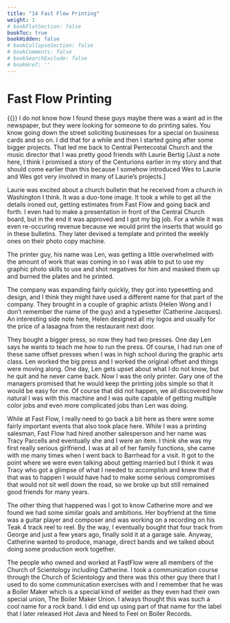 ```yaml
---
title: "14 Fast Flow Printing"
weight: 1
# bookFlatSection: false
bookToc: true
bookHidden: false
# bookCollapseSection: false
# bookComments: false
# bookSearchExclude: false
# bookHref: ''
---
```

# Fast Flow Printing
{{<picture src="/images/Offset Press.png"  width="300 px">}}
I do not know how I found these guys maybe there was a want ad in the newspaper, but they were looking for someone to do printing sales.  You know going down the street soliciting businesses for a special on business cards and so on.  I did that for a while and then I started going after some bigger projects.  That led me back to Central Pentecostal Church and the music director that I was pretty good friends with Laurie Bertig [Just a note here, I think I promised a story of the Centurions earlier in my story and that should come earlier than this because I somehow introduced Wes to Laurie and Wes got very involved in many of Laurie’s projects.]

Laurie was excited about a church bulletin that he received from a church in Washington I think.  It was a duo-tone image.  It took a while to get all the details ironed out, getting estimates from Fast Flow and going back and forth.  I even had to make a presentation in front of the Central Church board, but in the end it was approved and I got my big job.  For a while it was even re-occuring revenue because we would print the inserts that would go in these bulletins.  They later devised a template and printed the weekly ones on their photo copy machine.

The printer guy, his name was Len, was getting a little overwhelmed with the amount of work that was coming in so I was able to put to use my graphic photo skills to use and shot negatives for him and masked them up and burned the plates and he printed. 

The company was expanding fairly quickly, they got into typesetting and design,  and I think they might have used a different name for that part of the company.  They brought in a couple of graphic artists (Helen Wong and I don’t remember the name of the guy) and a typesetter (Catherine Jacques).  An interesting side note here, Helen designed all my logos and usually for the price of a lasagna from the restaurant next door.

They bought a bigger press, so now they had two presses.  One day Len says he wants to teach me how to run the press.  Of course, I had run one of these same offset presses when I was in high school during the graphic arts class.  Len worked the big press and I worked the original offset and things were moving along.  One day, Len gets upset about what I do not know, but he quit and he never came back.  Now I was the only printer.  Gary one of the managers promised that he would keep the printing jobs simple so that it would be easy for me.  Of course that did not happen, we all discovered how natural I was with this machine and I was quite capable of getting multiple color jobs and even more complicated jobs than  Len was doing.

While at Fast Flow, I really need to go back a bit here as there were some fairly important events that also took place here.  While I was a printing salesman, Fast Flow had hired another salesperson and her name was Tracy Parcells and eventually she and I were an item.  I think she was my first really serious girlfriend.  I was at all of her family functions, she came with me many times when I went back to Barrhead for a visit.  It got to the point where we were even talking about getting married but I think it was Tracy who got a glimpse of what I needed to accomplish and knew that if that was to happen I would have had to make some serious compromises that would not sit well down the road, so we broke up but still remained good friends for many years.

The other thing that happened was I got to know Catherine more and we found we had some similar goals and ambitions.  Her boyfriend at the time was a guitar player and composer and was working on a recording on his Teak 4 track reel to reel.  By the way, I eventually bought that four track from George and just a few years ago, finally sold it at a garage sale.  Anyway, Catherine wanted to produce, manage, direct bands and we talked about doing some production work together.

The people who owned and worked at FastFlow were all members of the Church of Scientology including Catherine. I took a communication course through the Church of Scientology and there was this other guy there that I used to do some communication exercises with and I remember that he was a Boiler Maker which is a special kind of welder as they even had their own special union, The Boiler Maker Union. I always thought this was such a cool name for a rock band. I did end up using part of that name for the label that I later released Hot Java and Need to Feel on Boiler Records.